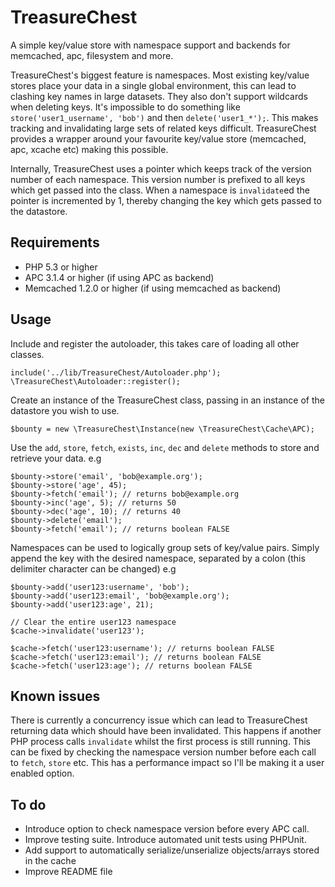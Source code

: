 TreasureChest
==================================

A simple key/value store with namespace support and backends for memcached, apc, filesystem and more.

TreasureChest's biggest feature is namespaces. Most existing key/value stores place your data in a single global environment, this can lead to clashing key names in large datasets. They also don't support wildcards when deleting keys. It's impossible to do something like `store('user1_username', 'bob')` and then `delete('user1_*');`. This makes tracking and invalidating large sets of related keys difficult. TreasureChest provides a wrapper around your favourite key/value store (memcached, apc, xcache etc) making this possible.

Internally, TreasureChest uses a pointer which keeps track of the version number of each namespace. This version number is prefixed to all keys which get passed into the class. When a namespace is `invalidate`ed the pointer is incremented by 1, thereby changing the key which gets passed to the datastore.

Requirements
-----------------------------------
- PHP 5.3 or higher
- APC 3.1.4 or higher (if using APC as backend)
- Memcached 1.2.0 or higher (if using memcached as backend)

Usage
-----------------------------------

Include and register the autoloader, this takes care of loading all other classes.

	include('../lib/TreasureChest/Autoloader.php');
	\TreasureChest\Autoloader::register();
	
Create an instance of the TreasureChest class, passing in an instance of the datastore you wish to use.

	$bounty = new \TreasureChest\Instance(new \TreasureChest\Cache\APC);


Use the `add`, `store`, `fetch`, `exists`, `inc`, `dec` and `delete` methods to store and retrieve your data.
e.g

	$bounty->store('email', 'bob@example.org');
	$bounty->store('age', 45);
	$bounty->fetch('email'); // returns bob@example.org
	$bounty->inc('age', 5); // returns 50
	$bounty->dec('age', 10); // returns 40
	$bounty->delete('email');
	$bounty->fetch('email'); // returns boolean FALSE
	
Namespaces can be used to logically group sets of key/value pairs. Simply append the key with the desired namespace, separated by a colon (this delimiter character can be changed) 
e.g

	$bounty->add('user123:username', 'bob');
	$bounty->add('user123:email', 'bob@example.org');
	$bounty->add('user123:age', 21);
	
	// Clear the entire user123 namespace
	$cache->invalidate('user123');
	
	$cache->fetch('user123:username'); // returns boolean FALSE
	$cache->fetch('user123:email'); // returns boolean FALSE
	$cache->fetch('user123:age'); // returns boolean FALSE


Known issues
-----------------------------------
There is currently a concurrency issue which can lead to TreasureChest returning data which should have been invalidated. This happens if another PHP process calls `invalidate` whilst the first process is still running.  This can be fixed by checking the namespace version number before each call to `fetch`, `store` etc.  This has a performance impact so I'll be making it a user enabled option.

To do
-----------------------------------
- Introduce option to check namespace version before every APC call.
- Improve testing suite. Introduce automated unit tests using PHPUnit.
- Add support to automatically serialize/unserialize objects/arrays stored in the cache
- Improve README file
